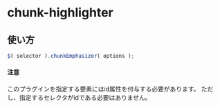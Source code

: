 # chunk-highlighter

## 使い方
```javascript
$( selector ).chunkEmphasizer( options );
```
#### 注意
このプラグインを指定する要素にはid属性を付与する必要があります。
ただし、指定するセレクタがidである必要はありません。